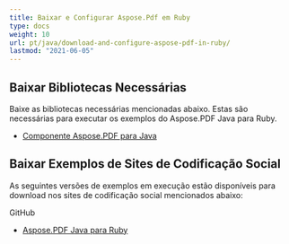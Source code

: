 ```yaml
---
title: Baixar e Configurar Aspose.Pdf em Ruby
type: docs
weight: 10
url: pt/java/download-and-configure-aspose-pdf-in-ruby/
lastmod: "2021-06-05"
---
```


## Baixar Bibliotecas Necessárias

Baixe as bibliotecas necessárias mencionadas abaixo. Estas são necessárias para executar os exemplos do Aspose.PDF Java para Ruby.

- [Componente Aspose.PDF para Java](https://downloads.aspose.com/pdf/java)

## Baixar Exemplos de Sites de Codificação Social

As seguintes versões de exemplos em execução estão disponíveis para download nos sites de codificação social mencionados abaixo:

GitHub

- [Aspose.PDF Java para Ruby](https://github.com/aspose-pdf/Aspose.PDF-for-Java/tree/master/Plugins/Aspose_Pdf_Java_for_Ruby)